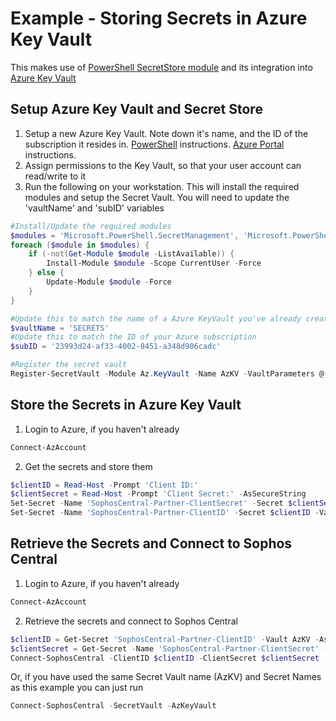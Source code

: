 # Example - Storing Secrets in Azure Key Vault

This makes use of [PowerShell SecretStore module](https://github.com/PowerShell/SecretStore) and its integration into [Azure Key Vault](https://azure.microsoft.com/en-au/services/key-vault/)

## Setup Azure Key Vault and Secret Store

1. Setup a new Azure Key Vault. Note down it's name, and the ID of the subscription it resides in. [PowerShell](https://docs.microsoft.com/en-au/azure/key-vault/general/quick-create-powershell) instructions. [Azure Portal](https://docs.microsoft.com/en-au/azure/key-vault/general/quick-create-portal) instructions.
2. Assign permissions to the Key Vault, so that your user account can read/write to it
3. Run the following on your workstation. This will install the required modules and setup the Secret Vault. You will need to update the 'vaultName' and 'subID' variables

``` powershell
#Install/Update the required modules
$modules = 'Microsoft.PowerShell.SecretManagement', 'Microsoft.PowerShell.SecretStore', 'Az', 'Az.KeyVault'
foreach ($module in $modules) {
    if (-not(Get-Module $module -ListAvailable)) {
        Install-Module $module -Scope CurrentUser -Force
    } else {
        Update-Module $module -Force
    }
}

#Update this to match the name of a Azure KeyVault you've already created
$vaultName = 'SECRETS'
#Update this to match the ID of your Azure subscription
$subID = '23993d24-af33-4002-8451-a348d906cadc'

#Register the secret vault
Register-SecretVault -Module Az.KeyVault -Name AzKV -VaultParameters @{ AZKVaultName = $vaultName; SubscriptionId = $subID }
```

## Store the Secrets in Azure Key Vault

1. Login to Azure, if you haven't already

``` powershell
Connect-AzAccount
```

2. Get the secrets and store them

``` powershell
$clientID = Read-Host -Prompt 'Client ID:'
$clientSecret = Read-Host -Prompt 'Client Secret:' -AsSecureString
Set-Secret -Name 'SophosCentral-Partner-ClientSecret' -Secret $clientSecret -Vault AzKV
Set-Secret -Name 'SophosCentral-Partner-ClientID' -Secret $clientID -Vault AzKV
```

## Retrieve the Secrets and Connect to Sophos Central

1. Login to Azure, if you haven't already

``` powershell
Connect-AzAccount
```

2. Retrieve the secrets and connect to Sophos Central

``` powershell
$clientID = Get-Secret 'SophosCentral-Partner-ClientID' -Vault AzKV -AsPlainText
$clientSecret = Get-Secret -Name 'SophosCentral-Partner-ClientSecret' -Vault AzKV
Connect-SophosCentral -ClientID $clientID -ClientSecret $clientSecret
```

Or, if you have used the same Secret Vault name (AzKV) and Secret Names as this example you can just run

```powershell
Connect-SophosCentral -SecretVault -AzKeyVault
```
